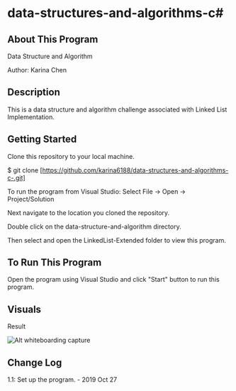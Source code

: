 # data-structures-and-algorithms-c#

## About This Program
Data Structure and Algorithm

Author: Karina Chen

## Description
This is a data structure and algorithm challenge associated with Linked List Implementation.

## Getting Started
Clone this repository to your local machine.

$ git clone [https://github.com/karina6188/data-structures-and-algorithms-c-.git]

To run the program from Visual Studio:
Select File -> Open -> Project/Solution

Next navigate to the location you cloned the repository.

Double click on the data-structure-and-algorithm directory.

Then select and open the LinkedList-Extended folder to view this program.

## To Run This Program
Open the program using Visual Studio and click "Start" button to run this program.

## Visuals

Result

![Alt whiteboarding capture]()

## Change Log

1.1: Set up the program. - 2019 Oct 27
